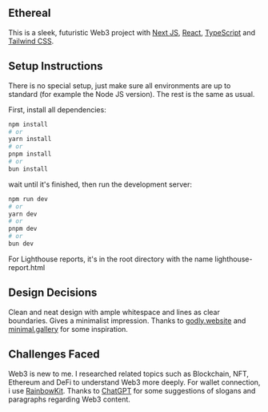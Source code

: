 ## Ethereal

This is a sleek, futuristic Web3 project with [Next JS](https://nextjs.org), [React](https://react.dev), 
[TypeScript](https://www.typescriptlang.org) and [Tailwind CSS](https://tailwindcss.com).

## Setup Instructions

There is no special setup, just make sure all environments are up to standard (for example the Node JS version).
The rest is the same as usual.

First, install all dependencies:

```bash
npm install
# or
yarn install
# or
pnpm install
# or
bun install
```

wait until it's finished, then run the development server:

```bash
npm run dev
# or
yarn dev
# or
pnpm dev
# or
bun dev
```

For Lighthouse reports, it's in the root directory with the name lighthouse-report.html

## Design Decisions

Clean and neat design with ample whitespace and lines as clear boundaries. Gives a minimalist impression.
Thanks to [godly.website](https://godly.website) and [minimal.gallery](https://minimal.gallery) for some inspiration.

## Challenges Faced

Web3 is new to me. I researched related topics such as Blockchain, NFT, Ethereum and DeFi to understand Web3 more deeply.
For wallet connection, i use [RainbowKit](https://www.rainbowkit.com).
Thanks to [ChatGPT](https://chatgpt.com) for some suggestions of slogans and paragraphs regarding Web3 content.
